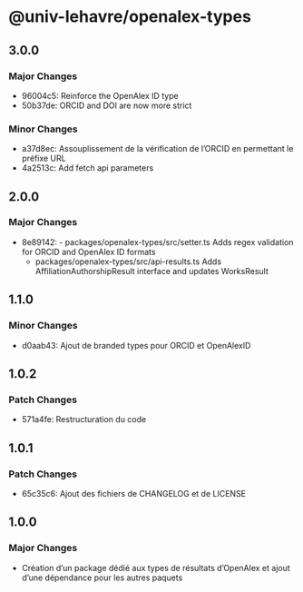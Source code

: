 # @univ-lehavre/openalex-types

## 3.0.0

### Major Changes

- 96004c5: Reinforce the OpenAlex ID type
- 50b37de: ORCID and DOI are now more strict

### Minor Changes

- a37d8ec: Assouplissement de la vérification de l’ORCID en permettant le préfixe URL
- 4a2513c: Add fetch api parameters

## 2.0.0

### Major Changes

- 8e89142: - packages/openalex-types/src/setter.ts Adds regex validation for ORCID and OpenAlex ID formats
  - packages/openalex-types/src/api-results.ts Adds AffiliationAuthorshipResult interface and updates WorksResult

## 1.1.0

### Minor Changes

- d0aab43: Ajout de branded types pour ORCID et OpenAlexID

## 1.0.2

### Patch Changes

- 571a4fe: Restructuration du code

## 1.0.1

### Patch Changes

- 65c35c6: Ajout des fichiers de CHANGELOG et de LICENSE

## 1.0.0

### Major Changes

- Création d’un package dédié aux types de résultats d’OpenAlex et ajout d’une dépendance pour les autres paquets
